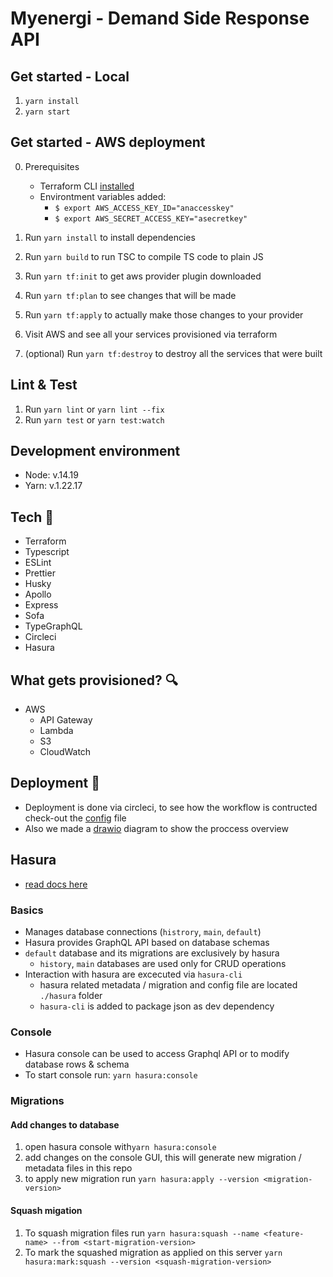 # Myenergi - Demand Side Response API

## Get started - Local

1. `yarn install`
2. `yarn start`

## Get started - AWS deployment

0. Prerequisites

   - Terraform CLI [installed](https://learn.hashicorp.com/tutorials/terraform/install-cli)
   - Environtment variables added:
     - `$ export AWS_ACCESS_KEY_ID="anaccesskey"`
     - `$ export AWS_SECRET_ACCESS_KEY="asecretkey"`

1. Run `yarn install` to install dependencies
2. Run `yarn build` to run TSC to compile TS code to plain JS
3. Run `yarn tf:init` to get aws provider plugin downloaded
4. Run `yarn tf:plan` to see changes that will be made
5. Run `yarn tf:apply` to actually make those changes to your provider
6. Visit AWS and see all your services provisioned via terraform
7. (optional) Run `yarn tf:destroy` to destroy all the services that were built

## Lint & Test

1. Run `yarn lint` or `yarn lint --fix`
2. Run `yarn test` or `yarn test:watch`

## Development environment

- Node: v.14.19
- Yarn: v.1.22.17

## Tech 🧰

- Terraform
- Typescript
- ESLint
- Prettier
- Husky
- Apollo
- Express
- Sofa
- TypeGraphQL
- Circleci
- Hasura

## What gets provisioned? 🔍

- AWS
  - API Gateway
  - Lambda
  - S3
  - CloudWatch

## Deployment 🚀

- Deployment is done via circleci, to see how the workflow is contructed check-out the [config](./.circleci/config.yml) file
- Also we made a [drawio](./deployment.drawio) diagram to show the proccess overview

## Hasura

- [read docs here](https://hasura.io/docs/latest/graphql/core/index.html)

### Basics

- Manages database connections (`histrory`, `main`, `default`)
- Hasura provides GraphQL API based on database schemas
- `default` database and its migrations are exclusively by hasura
  - `history`, `main` databases are used only for CRUD operations
- Interaction with hasura are excecuted via `hasura-cli`
  - hasura related metadata / migration and config file are located `./hasura` folder
  - `hasura-cli` is added to package json as dev dependency

### Console

- Hasura console can be used to access Graphql API or to modify database rows & schema
- To start console run: `yarn hasura:console`

### Migrations

#### Add changes to database

1.  open hasura console with`yarn hasura:console`
2.  add changes on the console GUI, this will generate new migration / metadata files in this repo
3.  to apply new migration run `yarn hasura:apply --version <migration-version>`

#### Squash migation

1.  To squash migration files run `yarn hasura:squash --name <feature-name> --from <start-migration-version>`
2.  To mark the squashed migration as applied on this server `yarn hasura:mark:squash --version <squash-migration-version>`
